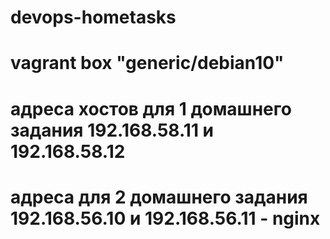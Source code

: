 # devops-hometasks
# vagrant box "generic/debian10"
# адреса хостов для 1 домашнего задания 192.168.58.11 и 192.168.58.12
# адреса для 2 домашнего задания 192.168.56.10 и 192.168.56.11 - nginx 